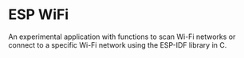 # ESP WiFi
An experimental application with functions to scan Wi-Fi networks or connect to a specific Wi-Fi network using the ESP-IDF library in C.
